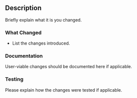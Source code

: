 ## Description

Briefly explain what it is you changed.


### What Changed

- List the changes introduced.

### Documentation

User-viable changes should be documented here if applicable.

### Testing

Please explain how the changes were tested if applicable.
